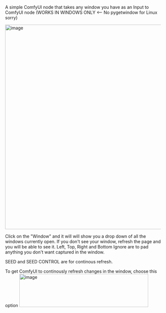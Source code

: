 A simple ComfyUI node that takes any window you have as an Input to ComfyUI node (WORKS IN WINDOWS ONLY <-- No pygetwindow for Linux sorry)

<img width="849" height="660" alt="image" src="https://github.com/user-attachments/assets/308797e0-a9bf-482a-93db-2bee6cbdc00d" />

Click on the "Window" and it will  will show you a drop down of all the windows currently open. If you don't see your window, refresh the page and you will be able to see it. 
Left, Top, Right and Bottom Ignore are to pad anything you don't want captured in the window. 

SEED and SEED CONTROL are for continous refresh.

To get ComfyUI to continously refresh changes in the window, choose this option
<img width="417" height="107" alt="image" src="https://github.com/user-attachments/assets/aabf43c4-f6cf-4611-ae4b-46993f02c6e0" />
